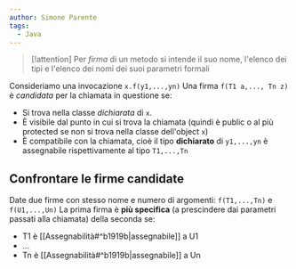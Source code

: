 ```yaml
---
author: Simone Parente
tags:
  - Java
---
```

>[!attention] 
>Per *firma* di un metodo si intende il suo nome, l'elenco dei tipi e l'elenco dei nomi dei suoi parametri formali

Consideriamo una invocazione `x.f(y1,...,yn)`
Una firma `f(T1 a,..., Tn z)` è *candidata* per la chiamata in questione se:
- Si trova nella classe *dichiarata* di `x`.
- È visibile dal punto in cui si trova la chiamata (quindi è public o al più protected se non si trova nella classe dell'object `x`)
- È compatibile con la chiamata, cioè il tipo **dichiarato** di `y1,...,yn` è assegnabile rispettivamente al tipo `T1,...,Tn`
## Confrontare le firme candidate
Date due firme con stesso nome e numero di argomenti:
`f(T1,...,Tn)` e `f(U1,...,Un)`
La prima firma è **più specifica** (a prescindere dai parametri passati alla chiamata) della seconda se:
- T1 è [[Assegnabilità#^b1919b|assegnabile]] a U1
- ...
- Tn è [[Assegnabilità#^b1919b|assegnabile]] a Un